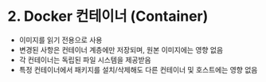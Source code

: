 # 2. Docker 컨테이너 (Container)

- 이미지를 읽기 전용으로 사용
- 변경된 사항은 컨테이너 계층에만 저장되며, 원본 이미지에는 영향 없음
- 각 컨테이너는 독립된 파일 시스템을 제공받음
- 특정 컨테이너에서 패키지를 설치/삭제해도 다른 컨테이너 및 호스트에는 영향 없음